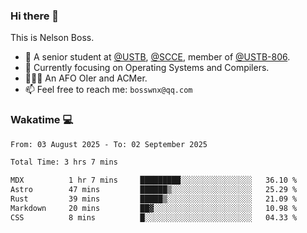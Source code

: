 ### Hi there 👋

<!--
**bosswnx/bosswnx** is a ✨ _special_ ✨ repository because its `README.md` (this file) appears on your GitHub profile.

Here are some ideas to get you started:

- 🔭 I’m currently working on ...
- 🌱 I’m currently learning ...
- 👯 I’m looking to collaborate on ...
- 🤔 I’m looking for help with ...
- 💬 Ask me about ...
- 📫 How to reach me: ...
- 😄 Pronouns: ...
- ⚡ Fun fact: ...
-->

This is Nelson Boss.

- 🏫 A senior student at [@USTB](https://www.ustb.edu.cn/), [@SCCE](https://scce.ustb.edu.cn/), member of [@USTB-806](https://ustb-806.github.io/).
- 🌱 Currently focusing on Operating Systems and Compilers.
- 🧑🏻‍💻 An AFO OIer and ACMer.
- 📫 Feel free to reach me: `bosswnx@qq.com`

### Wakatime 💻

<!--START_SECTION:waka-->

```txt
From: 03 August 2025 - To: 02 September 2025

Total Time: 3 hrs 7 mins

MDX          1 hr 7 mins     █████████░░░░░░░░░░░░░░░░   36.10 %
Astro        47 mins         ██████▒░░░░░░░░░░░░░░░░░░   25.29 %
Rust         39 mins         █████▒░░░░░░░░░░░░░░░░░░░   21.09 %
Markdown     20 mins         ██▓░░░░░░░░░░░░░░░░░░░░░░   10.98 %
CSS          8 mins          █░░░░░░░░░░░░░░░░░░░░░░░░   04.33 %
```

<!--END_SECTION:waka-->

